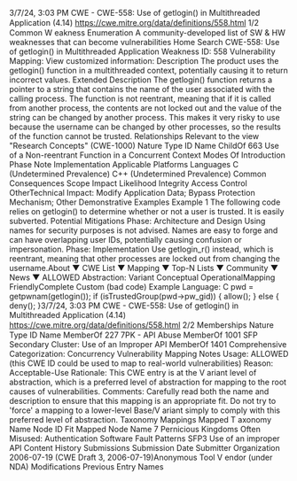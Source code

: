 3/7/24, 3:03 PM CWE - CWE-558: Use of getlogin() in Multithreaded Application (4.14)
https://cwe.mitre.org/data/deﬁnitions/558.html 1/2
Common W eakness Enumeration
A community-developed list of SW & HW weaknesses that can become
vulnerabilities
Home Search
CWE-558: Use of getlogin() in Multithreaded Application
Weakness ID: 558
Vulnerability Mapping: 
View customized information:
 Description
The product uses the getlogin() function in a multithreaded context, potentially causing it to return incorrect values.
 Extended Description
The getlogin() function returns a pointer to a string that contains the name of the user associated with the calling process. The
function is not reentrant, meaning that if it is called from another process, the contents are not locked out and the value of the string
can be changed by another process. This makes it very risky to use because the username can be changed by other processes, so
the results of the function cannot be trusted.
 Relationships
 Relevant to the view "Research Concepts" (CWE-1000)
Nature Type ID Name
ChildOf 663 Use of a Non-reentrant Function in a Concurrent Context
 Modes Of Introduction
Phase Note
Implementation
 Applicable Platforms
Languages
C (Undetermined Prevalence)
C++ (Undetermined Prevalence)
 Common Consequences
Scope Impact Likelihood
Integrity
Access Control
OtherTechnical Impact: Modify Application Data; Bypass Protection Mechanism; Other
 Demonstrative Examples
Example 1
The following code relies on getlogin() to determine whether or not a user is trusted. It is easily subverted.
 Potential Mitigations
Phase: Architecture and Design
Using names for security purposes is not advised. Names are easy to forge and can have overlapping user IDs, potentially
causing confusion or impersonation.
Phase: Implementation
Use getlogin\_r() instead, which is reentrant, meaning that other processes are locked out from changing the username.About ▼ CWE List ▼ Mapping ▼ Top-N Lists ▼ Community ▼ News ▼
ALLOWED
Abstraction: Variant
Conceptual OperationalMapping
FriendlyComplete Custom
(bad code) Example Language: C 
pwd = getpwnam(getlogin());
if (isTrustedGroup(pwd->pw\_gid)) {
allow();
} else {
deny();
}3/7/24, 3:03 PM CWE - CWE-558: Use of getlogin() in Multithreaded Application (4.14)
https://cwe.mitre.org/data/deﬁnitions/558.html 2/2
 Memberships
Nature Type ID Name
MemberOf 227 7PK - API Abuse
MemberOf 1001 SFP Secondary Cluster: Use of an Improper API
MemberOf 1401 Comprehensive Categorization: Concurrency
 Vulnerability Mapping Notes
Usage: ALLOWED (this CWE ID could be used to map to real-world vulnerabilities)
Reason: Acceptable-Use
Rationale:
This CWE entry is at the V ariant level of abstraction, which is a preferred level of abstraction for mapping to the root causes of
vulnerabilities.
Comments:
Carefully read both the name and description to ensure that this mapping is an appropriate fit. Do not try to 'force' a mapping to a
lower-level Base/V ariant simply to comply with this preferred level of abstraction.
 Taxonomy Mappings
Mapped T axonomy Name Node ID Fit Mapped Node Name
7 Pernicious Kingdoms Often Misused: Authentication
Software Fault Patterns SFP3 Use of an improper API
 Content History
 Submissions
Submission Date Submitter Organization
2006-07-19
(CWE Draft 3, 2006-07-19)Anonymous Tool V endor (under NDA)
 Modifications
 Previous Entry Names
